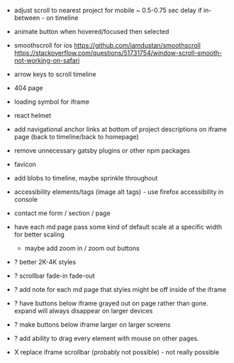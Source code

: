 - adjust scroll to nearest project for mobile ~ 0.5-0.75 sec delay if in-between - on timeline
- animate button when hovered/focused then selected
- smoothscroll for ios https://github.com/iamdustan/smoothscroll https://stackoverflow.com/questions/51731754/window-scroll-smooth-not-working-on-safari
- arrow keys to scroll timeline
- 404 page
- loading symbol for iframe
- react helmet
- add navigational anchor links at bottom of project descriptions on iframe page (back to timeline/back to homepage)
- remove unnecessary gatsby plugins or other npm packages
- favicon
- add blobs to timeline, maybe sprinkle throughout
- accessibility elements/tags (image alt tags) - use firefox accessibility in console
- contact me form / section / page
- have each md page pass some kind of default scale at a specific width for better scaling
  - maybe add zoom in / zoom out buttons
- ? better 2K-4K styles
- ? scrollbar fade-in fade-out
- ? add note for each md page that styles might be off inside of the iframe
- ? have buttons below iframe grayed out on page rather than gone. expand will always disappear on larger devices
- ? make buttons below iframe larger on larger screens
- ? add ability to drag every element with mouse on other pages.

- X replace iframe scrollbar (probably not possible) - not really possible
